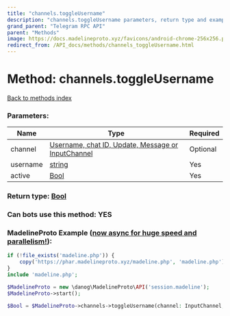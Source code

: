```yaml
---
title: "channels.toggleUsername"
description: "channels.toggleUsername parameters, return type and example"
grand_parent: "Telegram RPC API"
parent: "Methods"
image: https://docs.madelineproto.xyz/favicons/android-chrome-256x256.png
redirect_from: /API_docs/methods/channels_toggleUsername.html
---
```

# Method: channels.toggleUsername
[Back to methods index](index.html)



### Parameters:

| Name     |    Type       | Required |
|----------|---------------|----------|
|channel|[Username, chat ID, Update, Message or InputChannel](/API_docs/types/InputChannel.html) | Optional|
|username|[string](/API_docs/types/string.html) | Yes|
|active|[Bool](/API_docs/types/Bool.html) | Yes|


### Return type: [Bool](/API_docs/types/Bool.html)

### Can bots use this method: **YES**


### MadelineProto Example ([now async for huge speed and parallelism!](https://docs.madelineproto.xyz/docs/ASYNC.html)):


```php
if (!file_exists('madeline.php')) {
    copy('https://phar.madelineproto.xyz/madeline.php', 'madeline.php');
}
include 'madeline.php';

$MadelineProto = new \danog\MadelineProto\API('session.madeline');
$MadelineProto->start();

$Bool = $MadelineProto->channels->toggleUsername(channel: InputChannel, username: 'string', active: Bool, );
```


